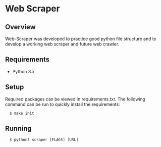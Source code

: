 # Web Scraper

## Overview
Web-Scraper was developed to practice good python file structure and to develop a working web scraper and future web crawler.

## Requirements
* Python 3.x

## Setup
Required packages can be viewed in requirements.txt. The following command can be run to quickly install the requirements:
```
  $ make init
```

## Running
```
  $ python3 scraper [FLAGS] [URL]
```

